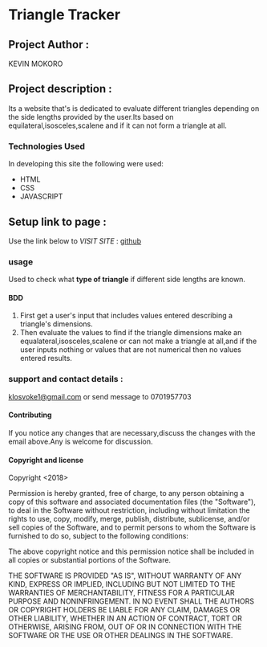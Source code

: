 # Triangle Tracker

## Project Author :

KEVIN MOKORO

## Project description :

 Its a website that's is dedicated to evaluate different triangles depending on the side lengths provided by the user.Its based on equilateral,isosceles,scalene and if it can not form a triangle at all.

### Technologies Used
In developing this site the following were used:

-   HTML
-   CSS
-   JAVASCRIPT

## Setup link to page :

Use the link below to _VISIT SITE_ : [github](https://kevinmokoro.github.io/Triangle-tracker/.)

### usage
Used to check what **type of triangle** if different side lengths are known.

#### BDD
1. First get a user's input that includes values entered describing a triangle's dimensions.
2. Then evaluate the values to find if the triangle dimensions make an equalateral,isosceles,scalene or can not make a triangle at all,and if the user inputs nothing or values that are not numerical then no values entered results.

### support and contact details :

klosvoke1@gmail.com or send message to 0701957703

#### Contributing
If you notice any changes that are necessary,discuss the changes with the email above.Any  is welcome for discussion.

#### Copyright and license

Copyright <2018> <KEVIN MOKORO>

Permission is hereby granted, free of charge, to any person obtaining a copy of this software and associated documentation files (the "Software"), to deal in the Software without restriction, including without limitation the rights to use, copy, modify, merge, publish, distribute, sublicense, and/or sell copies of the Software, and to permit persons to whom the Software is furnished to do so, subject to the following conditions:

The above copyright notice and this permission notice shall be included in all copies or substantial portions of the Software.

THE SOFTWARE IS PROVIDED "AS IS", WITHOUT WARRANTY OF ANY KIND, EXPRESS OR IMPLIED, INCLUDING BUT NOT LIMITED TO THE WARRANTIES OF MERCHANTABILITY, FITNESS FOR A PARTICULAR PURPOSE AND NONINFRINGEMENT. IN NO EVENT SHALL THE AUTHORS OR COPYRIGHT HOLDERS BE LIABLE FOR ANY CLAIM, DAMAGES OR OTHER LIABILITY, WHETHER IN AN ACTION OF CONTRACT, TORT OR OTHERWISE, ARISING FROM, OUT OF OR IN CONNECTION WITH THE SOFTWARE OR THE USE OR OTHER DEALINGS IN THE SOFTWARE.
